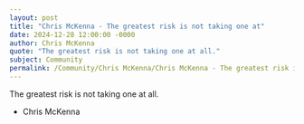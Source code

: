 ```yaml
---
layout: post
title: "Chris McKenna - The greatest risk is not taking one at"
date: 2024-12-28 12:00:00 -0000
author: Chris McKenna
quote: "The greatest risk is not taking one at all."
subject: Community
permalink: /Community/Chris McKenna/Chris McKenna - The greatest risk is not taking one at
---
```


The greatest risk is not taking one at all.

- Chris McKenna
